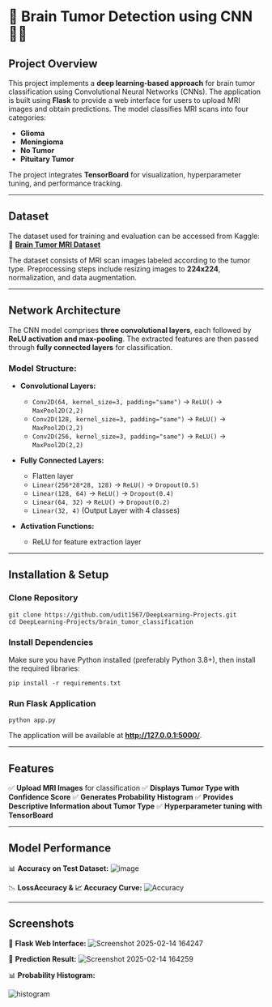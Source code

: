 # 🧠 Brain Tumor Detection using CNN 🏥🔬

## Project Overview
This project implements a **deep learning-based approach** for brain tumor classification using Convolutional Neural Networks (CNNs). The application is built using **Flask** to provide a web interface for users to upload MRI images and obtain predictions. The model classifies MRI scans into four categories:

- **Glioma**
- **Meningioma**
- **No Tumor**
- **Pituitary Tumor**

The project integrates **TensorBoard** for visualization, hyperparameter tuning, and performance tracking.

---

## Dataset
The dataset used for training and evaluation can be accessed from Kaggle:
🔗 **[Brain Tumor MRI Dataset](https://www.kaggle.com/datasets/masoudnickparvar/brain-tumor-mri-dataset)**

The dataset consists of MRI scan images labeled according to the tumor type. Preprocessing steps include resizing images to **224x224**, normalization, and data augmentation.

---

## Network Architecture
The CNN model comprises **three convolutional layers**, each followed by **ReLU activation and max-pooling**. The extracted features are then passed through **fully connected layers** for classification.

### Model Structure:
- **Convolutional Layers:**
  - `Conv2D(64, kernel_size=3, padding="same")` → `ReLU()` → `MaxPool2D(2,2)`
  - `Conv2D(128, kernel_size=3, padding="same")` → `ReLU()` → `MaxPool2D(2,2)`
  - `Conv2D(256, kernel_size=3, padding="same")` → `ReLU()` → `MaxPool2D(2,2)`

- **Fully Connected Layers:**
  - Flatten layer
  - `Linear(256*28*28, 128)` → `ReLU()` → `Dropout(0.5)`
  - `Linear(128, 64)` → `ReLU()` → `Dropout(0.4)`
  - `Linear(64, 32)` → `ReLU()` → `Dropout(0.2)`
  - `Linear(32, 4)` (Output Layer with 4 classes)

- **Activation Functions:**
  - ReLU for feature extraction layer

---

## Installation & Setup
### Clone Repository
```
git clone https://github.com/udit1567/DeepLearning-Projects.git
cd DeepLearning-Projects/brain_tumor_classification
```

### Install Dependencies
Make sure you have Python installed (preferably Python 3.8+), then install the required libraries:
```
pip install -r requirements.txt
```

### Run Flask Application
```
python app.py
```
The application will be available at **http://127.0.0.1:5000/**.

---

## Features
✅ **Upload MRI Images** for classification
✅ **Displays Tumor Type with Confidence Score**
✅ **Generates Probability Histogram**
✅ **Provides Descriptive Information about Tumor Type**
✅ **Hyperparameter tuning with TensorBoard**

---

## Model Performance
📊 **Accuracy on Test Dataset:** 
![image](https://github.com/user-attachments/assets/8274518b-8c33-4573-90ec-ff6826fecebe)



📉 **LossAccuracy & 📈 Accuracy Curve:**
![Accuracy](https://github.com/user-attachments/assets/6a4fc2b0-ca32-48fc-bfa3-ffdc1edf641b)

---

## Screenshots
🚀 **Flask Web Interface:**
![Screenshot 2025-02-14 164247](https://github.com/user-attachments/assets/4da62f41-0ac3-43ab-b1ab-d3cedad5795e)


🎯 **Prediction Result:**
![Screenshot 2025-02-14 164259](https://github.com/user-attachments/assets/13b1f5ba-0003-47ed-a7f8-b4d40e9b6e56)


📊 **Probability Histogram:**

![histogram](https://github.com/user-attachments/assets/10df8132-81ae-414c-ab96-6fd98f7e77cb)



